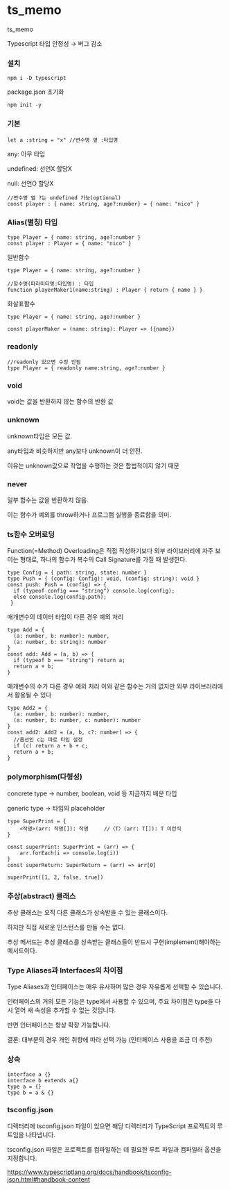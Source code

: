 # ts_memo
ts_memo

Typescript 타입 안정성 → 버그 감소

### 설치
`npm i -D typescript`

package.json 초기화

`npm init -y`

### 기본
`let a :string = "x" //변수명 옆 :타입명`

any: 아무 타입

undefined: 선언X 할당X

null: 선언O 할당X
```
//변수명 옆 ?는 undefined 가능(optional)
const player : { name: string, age?:number} = { name: "nico" }
```

### Alias(별칭) 타입
```
type Player = { name: string, age?:number }
const player : Player = { name: "nico" }
```

일반함수
```
type Player = { name: string, age?:number } 

//함수명(파라미터명:타입명) : 타입
function playerMaker1(name:string) : Player { return { name } } 
```
화살표함수
```
type Player = { name: string, age?:number } 

const playerMaker = (name: string): Player => ({name})
```
### readonly
```
//readonly 있으면 수정 안됨
type Player = { readonly name:string, age?:number }
```

### void
void는 값을 반환하지 않는 함수의 반환 값

### unknown
unknown타입은 모든 값.

any타입과 비슷하지만 any보다 unknown이 더 안전.

이유는 unknown값으로 작업을 수행하는 것은 합법적이지 않기 때문

### never
일부 함수는 값을 반환하지 않음.

이는 함수가 예외를 throw하거나 프로그램 실행을 종료함을 의미.

### ts함수 오버로딩
Function(=Method) Overloading은 직접 작성하기보다 외부 라이브러리에 자주 보이는 형태로, 하나의 함수가 복수의 Call Signature를 가질 때 발생한다.

```
type Config = { path: string, state: number }
type Push = { (config: Config): void, (config: string): void }
const push: Push = (config) => { 
  if (typeof config === "string") console.log(config);
  else console.log(config.path);
 }
```

매개변수의 데이터 타입이 다른 경우 예외 처리
```
type Add = { 
  (a: number, b: number): number, 
  (a: number, b: string): number 
}
const add: Add = (a, b) => {
  if (typeof b === "string") return a;
  return a + b; 
}
```

매개변수의 수가 다른 경우 예외 처리 이와 같은 함수는 거의 없지만 외부 라이브러리에서 활용될 수 있다
```
type Add2 = { 
  (a: number, b: number): number,
  (a: number, b: number, c: number): number 
}
const add2: Add2 = (a, b, c?: number) => { 
  //옵션인 c는 따로 타입 설정
  if (c) return a + b + c;
  return a + b;
}
```

### polymorphism(다형성)
concrete type -> number, boolean, void 등 지금까지 배운 타입

generic type -> 타입의 placeholder
```
type SuperPrint = { 
	<작명>(arr: 작명[]): 작명 	//〈T〉(arr: T[]): T 이런식
}

const superPrint: SuperPrint = (arr) => {
    arr.forEach(i => console.log(i))
}
const superReturn: SuperReturn = (arr) => arr[0]

superPrint([1, 2, false, true])
```

### 추상(abstract) 클래스
추상 클래스는 오직 다른 클래스가 상속받을 수 있는 클래스이다.

하지만 직접 새로운 인스턴스를 만들 수는 없다.

추상 메서드는 추상 클래스를 상속받는 클래스들이 반드시 구현(implement)해야하는 메서드이다.

### Type Aliases과 Interfaces의 차이점
Type Aliases과 인터페이스는 매우 유사하며 많은 경우 자유롭게 선택할 수 있습니다.

인터페이스의 거의 모든 기능은 type에서 사용할 수 있으며, 주요 차이점은 type을 다시 열어 새 속성을 추가할 수 없는 것입니다.

반면 인터페이스는 항상 확장 가능합니다.

결론: 대부분의 경우 개인 취향에 따라 선택 가능 (인터페이스 사용을 조금 더 추천)

### 상속
```
interface a {}
interface b extends a{}
type a = {}
type b = a & {}
```

### tsconfig.json
디렉터리에 tsconfig.json 파일이 있으면 해당 디렉터리가 TypeScript 프로젝트의 루트임을 나타냅니다. 

tsconfig.json 파일은 프로젝트를 컴파일하는 데 필요한 루트 파일과 컴파일러 옵션을 지정합니다.

https://www.typescriptlang.org/docs/handbook/tsconfig-json.html#handbook-content
